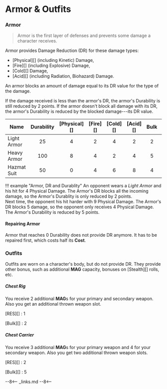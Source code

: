 
# Armor & Outfits

### Armor

> Armor is the first layer of defenses and prevents some damage a character
> receives.

Armor provides Damage Reduction (DR) for these damage types:

- [Physical][] (including Kinetic) Damage,
- [Fire][] (including Explosive) Damage,
- [Cold][] Damage,
- [Acid][] (including Radiation, Biohazard) Damage.

An armor blocks an amount of damage equal to its DR value for the type of the
damage.

If the damage received is less than the armor's DR, the armor's Durability is
still reduced by 2 points. If the armor doesn't block all damage with its DR,
the armor's Durability is reduced by the blocked damage---its DR value.

| Name        | Durability | [Physical][] | [Fire][] | [Cold][] | [Acid][] | Bulk |   Cost | [RES][] |
|-------------|:----------:|:------------:|:--------:|:--------:|:--------:|:----:|-------:|:-------:|
| Light Armor |     25     |      4       |    2     |    4     |    2     |  2   |  1.000 |    0    |
| Heavy Armor |    100     |      8       |    4     |    2     |    4     |  5   | 10.000 |    3    |
| Hazmat Suit |     50     |      0       |    4     |    6     |    8     |  4   |  2.500 |    2    |

!!! example "Armor, DR and Durablity"
    An opponent wears a *Light Armor* and his hit for 4 Physical Damage. The
    Armor's DR blocks all the incoming damage, so the Armor's Durablity is
    only reduced by 2 points.
    <br>
    Next time, the opponent his hit harder with 9 Physical Damage. The Armor's
    DR blocks 5 damage, so the opponent only receives 4 Physical Damage. The
    Armor's Durability is reduced by 5 points.

#### Repairing Armor

Armor that reaches 0 Durability does not provide DR anymore. It has to be
repaired first, which costs half its **Cost**.

### Outfits

Outfits are worn on a character's body, but do not provide DR. They provide
other bonus, such as additional **MAG** capacity, bonuses on [Stealth][] rolls,
etc.

<div class="qs-list-test full-width" markdown="1">

##### Chest Rig

You receive 2 additional **MAG**s for your primary and secondary weapon. Also
you get an additional thrown weapon slot.

[RES][]
:   1

[Bulk][]
:   2

##### Chest Carrier

You receive 3 additional **MAG**s for your primary weapon and 4 for your
secondary weapon. Also you get two additional thrown weapon slots.

[RES][]
:   2

[Bulk][]
:   5

</div>

--8<--
_links.md
--8<--
